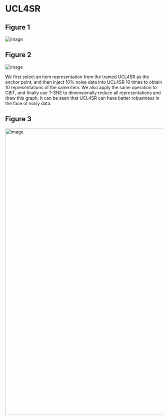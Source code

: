 # UCL4SR
## Figure 1
![image](https://github.com/kuzma-long/UCL4SR/assets/50549357/d8575ee2-1965-4ecd-9443-dff504ba101f)
## Figure 2
![image](https://github.com/kuzma-long/UCL4SR/assets/50549357/6d8a6211-a04b-4a14-b480-4829376ba856)

We first select an item representation from the trained UCL4SR as the anchor point, and then inject 10% noise data into UCL4SR 10 times to obtain 10 representations of the same item. We also apply the same operation to CBiT, and finally use T-SNE to dimensionally reduce all representations and draw this graph. It can be seen that UCL4SR can have better robustness in the face of noisy data.
## Figure 3
<img width="916" alt="image" src="https://github.com/kuzma-long/UCL4SR/assets/50549357/7163a538-bbb2-4fbd-97f7-a44b2219b70a">
